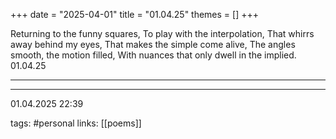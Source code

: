 +++
date = "2025-04-01"
title = "01.04.25"
themes = []
+++

Returning to the funny squares,
To play with the interpolation,
That whirrs away behind my eyes,
That makes the simple come alive,
The angles smooth, the motion filled,
With nuances that only dwell in the implied.
01.04.25

---



---

01.04.2025 22:39

tags: #personal
links: [[poems]]
